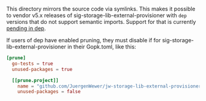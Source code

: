 This directory mirrors the source code via symlinks.
This makes it possible to vendor v5.x releases of
sig-storage-lib-external-provisioner with `dep` versions that do not
support semantic imports. Support for that is currently
[pending in dep](https://github.com/golang/dep/pull/1963).

If users of dep have enabled pruning, they must disable if
for sig-storage-lib-external-provisioner in their Gopk.toml, like this:

```toml
[prune]
  go-tests = true
  unused-packages = true

  [[prune.project]]
    name = "github.com/JuergenWewer/jw-storage-lib-external-provisioner"
    unused-packages = false
```

